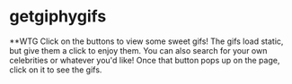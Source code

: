 # getgiphygifs
**WTG
Click on the buttons to view some sweet gifs!
The gifs load static, but give them a click to enjoy them.
You can also search for your own celebrities or whatever you'd like!
Once that button pops up on the page, click on it to see the gifs.